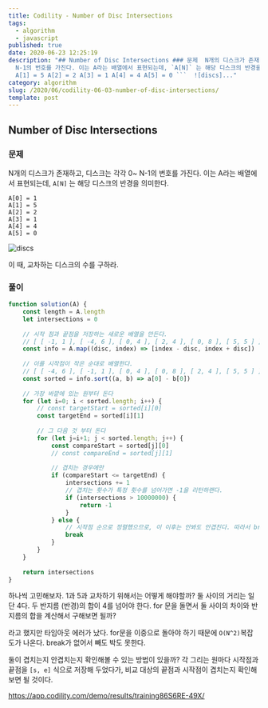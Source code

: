 ```yaml
---
title: Codility - Number of Disc Intersections
tags:
  - algorithm
  - javascript
published: true
date: 2020-06-23 12:25:19
description: "## Number of Disc Intersections ### 문제  N개의 디스크가 존재하고, 디스크는 각각 0~
  N-1의 번호를 가진다. 이는 A라는 배열에서 표현되는데, `A[N]` 는 해당 디스크의 반경을 의미한다.   ``` A[0] = 1
  A[1] = 5 A[2] = 2 A[3] = 1 A[4] = 4 A[5] = 0 ```  ![discs]..."
category: algorithm
slug: /2020/06/codility-06-03-number-of-disc-intersections/
template: post
---
```

## Number of Disc Intersections

### 문제

N개의 디스크가 존재하고, 디스크는 각각 0~ N-1의 번호를 가진다. 이는 A라는 배열에서 표현되는데, `A[N]` 는 해당 디스크의 반경을 의미한다. 

```
A[0] = 1
A[1] = 5
A[2] = 2
A[3] = 1
A[4] = 4
A[5] = 0
```

![discs](https://codility-frontend-prod.s3.amazonaws.com/media/task_static/number_of_disc_intersections/static/images/auto/0eed8918b13a735f4e396c9a87182a38.png)

이 때, 교차하는 디스크의 수를 구하라.

### 풀이

```javascript
function solution(A) {
    const length = A.length
    let intersections = 0
     
    // 시작 점과 끝점을 저장하는 새로운 배열을 만든다.
    // [ [ -1, 1 ], [ -4, 6 ], [ 0, 4 ], [ 2, 4 ], [ 0, 8 ], [ 5, 5 ] ]
    const info = A.map((disc, index) => [index - disc, index + disc])
    
    // 이를 시작점이 작은 순대로 배열한다.
    // [ [ -4, 6 ], [ -1, 1 ], [ 0, 4 ], [ 0, 8 ], [ 2, 4 ], [ 5, 5 ] ]
    const sorted = info.sort((a, b) => a[0] - b[0])
    
    // 가장 바깥에 있는 원부터 돈다
    for (let i=0; i < sorted.length; i++) {
        // const targetStart = sorted[i][0]
        const targetEnd = sorted[i][1]
        
        // 그 다음 것 부터 돈다
        for (let j=i+1; j < sorted.length; j++) {
            const compareStart = sorted[j][0]
            // const compareEnd = sorted[j][1]
            
            // 겹치는 경우에만
            if (compareStart <= targetEnd) {
                intersections += 1
                // 겹치는 횟수가 특정 횟수를 넘어가면 -1을 리턴하랜다.
                if (intersections > 10000000) {
                    return -1
                }
            } else {
                // 시작점 순으로 정렬했으므로, 이 이후는 안봐도 안겹친다. 따라서 break
                break
            }
        }
    }
    
    return intersections
}
```

하나씩 고민해보자. 1과 5과 교차하기 위해서는 어떻게 해야할까? 둘 사이의 거리는 일단 4다. 두 반지름 (반경)의 합이 4를 넘어야 한다. for 문을 돌면서 둘 사이의 차이와 반지름의 합을 계산해서 구해보면 될까?

라고 했지만 타임아웃 에러가 났다. for문을 이중으로 돌아야 하기 때문에 `O(N^2)`복잡도가 나온다. break가 없어서 빼도 박도 못한다. 

둘이 겹치는지 안겹치는지 확인해볼 수 있는 방법이 있을까? 각 그리는 원마다 시작점과 끝점을 `[s, e]` 식으로 저장해 두었다가, 비교 대상의 끝점과 시작점이 겹치는지 확인해보면 될 것이다.

https://app.codility.com/demo/results/training86S6RE-49X/